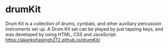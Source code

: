# drumKit
Drum Kit is a collection of drums, cymbals, and other auxiliary percussion instruments set up. A Drum Kit set can be played by just tapping keys, and was developed by using HTML, CSS and JavaScript.
https://akankshasingh272.github.io/drumKit/
